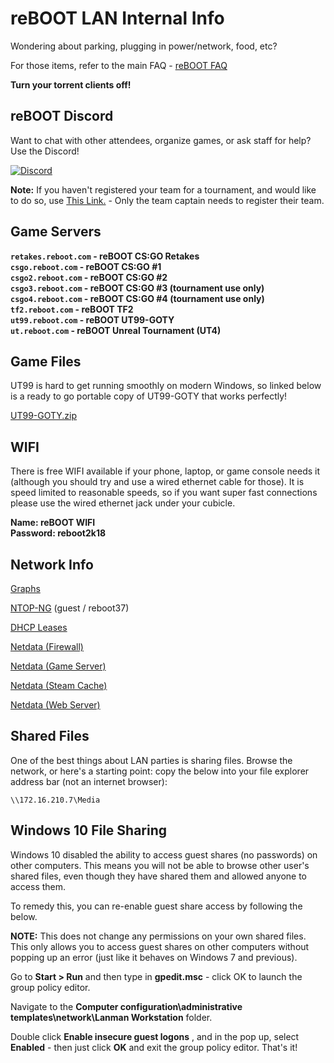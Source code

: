 # reBOOT LAN Internal Info
Wondering about parking, plugging in power/network, food, etc?   

For those items, refer to the main FAQ - [reBOOT FAQ](http://rebootlan.com/guide/)

**Turn your torrent clients off!**  


## reBOOT Discord
Want to chat with other attendees, organize games, or ask staff for help? Use the Discord!


[![Discord](discord.png)](https://discord.gg/KrjuCKH)

**Note:** If you haven't registered your team for a tournament, and would like to do so, use [This Link.](https://rebootlan.challonge.com/tournaments)  - Only the team captain needs to register their team.


## Game Servers
**`retakes.reboot.com` - reBOOT CS:GO Retakes**  
**`csgo.reboot.com` - reBOOT CS:GO  #1**  
**`csgo2.reboot.com` - reBOOT CS:GO  #2**  
**`csgo3.reboot.com` - reBOOT CS:GO  #3 (tournament use only)**  
**`csgo4.reboot.com` - reBOOT CS:GO  #4 (tournament use only)**  
**`tf2.reboot.com` - reBOOT TF2**  
**`ut99.reboot.com` - reBOOT UT99-GOTY**  
**`ut.reboot.com` - reBOOT Unreal  Tournament (UT4)**  

## Game Files
UT99 is hard to get running smoothly on modern Windows, so linked below is a ready to go portable copy of UT99-GOTY that works perfectly!  

[UT99-GOTY.zip](/files/UT99-GOTY.zip)  

## WIFI
There is free WIFI available if your phone, laptop, or game console needs it (although you should try and use a wired ethernet cable for those). It is speed limited to reasonable speeds, so if you want super fast connections please use the wired ethernet jack under your cubicle.  

**Name: reBOOT WIFI**  
**Password: reboot2k18**  


## Network Info

[Graphs](http://graphs.reboot.com:3000/d/q597Dw1ik/reboot-lan?refresh=1m&orgId=1&kiosk=tv)   

[NTOP-NG](http://ntop.reboot.com/lua/as_stats.lua)  (guest / reboot37)  

[DHCP Leases](http://dhcp.reboot.com/dhcp_statistics)   

[Netdata (Firewall)](http://reboot.com/netdata/host/Firewall/#menu_system;theme=slate;help=true)  

[Netdata (Game Server)](http://reboot.com/netdata/host/Game%20Server/#menu_system;theme=slate;help=true)  

[Netdata (Steam Cache)](http://reboot.com/netdata/host/Steam%20Cache/#;theme=slate;help=true)  

[Netdata (Web Server)](http://reboot.com/netdata/#menu_system;theme=slate;help=true)  

## Shared Files

One of the best things about LAN parties is sharing files. Browse the network, or here's a starting point: copy the below into your file explorer address bar (not an internet browser):  

`\\172.16.210.7\Media`  

## Windows 10 File Sharing

Windows 10 disabled the ability to access guest shares (no passwords) on other computers. This means you will not be able to browse other user's shared files, even though they have shared them and allowed anyone to access them.  

To remedy this, you can re-enable guest share access by following the below.

**NOTE:** This does not change any permissions on your own shared files. This only allows you to access guest shares on other computers without popping up an error (just like it behaves on Windows 7 and previous).

Go to **Start >  Run** and then type in **gpedit.msc**  - click OK to launch the group policy editor.  

Navigate to the **Computer configuration\administrative templates\network\Lanman Workstation** folder.

Double click **Enable insecure guest logons** , and in the pop up, select **Enabled** - then just click **OK** and exit the group policy editor. That's it!